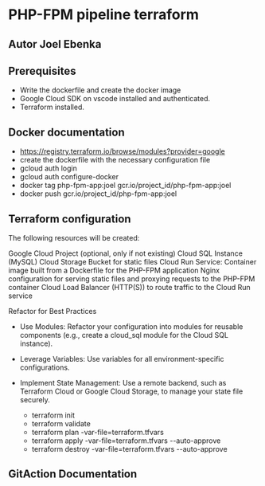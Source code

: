 # PHP-FPM pipeline terraform #

## Autor Joel Ebenka ##

## Prerequisites ##

- Write the dockerfile and create the docker image
- Google Cloud SDK on vscode installed and authenticated.
- Terraform installed.

## Docker documentation ##

- https://registry.terraform.io/browse/modules?provider=google
- create the dockerfile with the necessary configuration file
- gcloud auth login
- gcloud auth configure-docker
- docker tag  php-fpm-app:joel gcr.io/project_id/php-fpm-app:joel
- docker push gcr.io/project_id/php-fpm-app:joel


## Terraform configuration ##

The following resources will be created:

Google Cloud Project (optional, only if not existing)
Cloud SQL Instance (MySQL)
Cloud Storage Bucket for static files
Cloud Run Service:
Container image built from a Dockerfile for the PHP-FPM application
Nginx configuration for serving static files and proxying requests to the PHP-FPM container
Cloud Load Balancer (HTTP(S)) to route traffic to the Cloud Run service

Refactor for Best Practices

- Use Modules: Refactor your configuration into modules for reusable components (e.g., create a cloud_sql module for the Cloud SQL instance).
- Leverage Variables: Use variables for all environment-specific configurations.
- Implement State Management: Use a remote backend, such as Terraform Cloud or Google Cloud Storage, to manage your state file securely.

  - terraform init
  - terraform validate
  - terraform plan -var-file=terraform.tfvars
  - terraform apply -var-file=terraform.tfvars --auto-approve
  - terraform destroy -var-file=terraform.tfvars --auto-approve


## GitAction Documentation ##


